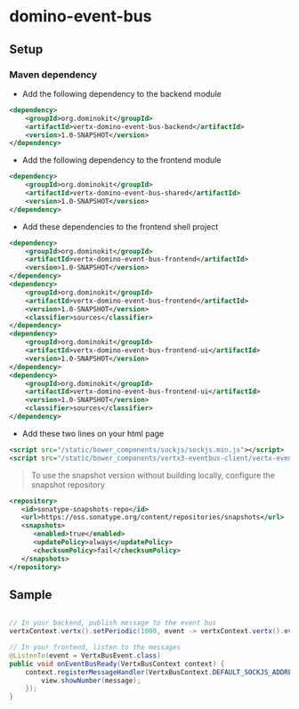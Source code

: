 # domino-event-bus

## Setup

### Maven dependency

- Add the following dependency to the backend module
```xml
<dependency>
    <groupId>org.dominokit</groupId>
    <artifactId>vertx-domino-event-bus-backend</artifactId>
    <version>1.0-SNAPSHOT</version>
</dependency>
```

- Add the following dependency to the frontend module
```xml
<dependency>
    <groupId>org.dominokit</groupId>
    <artifactId>vertx-domino-event-bus-shared</artifactId>
    <version>1.0-SNAPSHOT</version>
</dependency>
```

- Add these dependencies to the frontend shell project
```xml
<dependency>
    <groupId>org.dominokit</groupId>
    <artifactId>vertx-domino-event-bus-frontend</artifactId>
    <version>1.0-SNAPSHOT</version>
</dependency>
<dependency>
    <groupId>org.dominokit</groupId>
    <artifactId>vertx-domino-event-bus-frontend</artifactId>
    <version>1.0-SNAPSHOT</version>
    <classifier>sources</classifier>
</dependency>
<dependency>
    <groupId>org.dominokit</groupId>
    <artifactId>vertx-domino-event-bus-frontend-ui</artifactId>
    <version>1.0-SNAPSHOT</version>
</dependency>
<dependency>
    <groupId>org.dominokit</groupId>
    <artifactId>vertx-domino-event-bus-frontend-ui</artifactId>
    <version>1.0-SNAPSHOT</version>
    <classifier>sources</classifier>
</dependency>
```

- Add these two lines on your html page
```xml
<script src="/static/bower_components/sockjs/sockjs.min.js"></script>
<script src="/static/bower_components/vertx3-eventbus-client/vertx-eventbus.js"></script>
```

> To use the snapshot version without building locally, configure the snapshot repository
```xml
<repository>
   <id>sonatype-snapshots-repo</id>
   <url>https://oss.sonatype.org/content/repositories/snapshots</url>
   <snapshots>
      <enabled>true</enabled>
      <updatePolicy>always</updatePolicy>
      <checksumPolicy>fail</checksumPolicy>
   </snapshots>
</repository>
```

## Sample

```java

// In your backend, publish message to the event bus
vertxContext.vertx().setPeriodic(1000, event -> vertxContext.vertx().eventBus().publish(VertxBusContext.DEFAULT_SOCKJS_ADDRESS, new Random().nextInt()));

// In your frontend, listen to the messages
@ListenTo(event = VertxBusEvent.class)
public void onEventBusReady(VertxBusContext context) {
	context.registerMessageHandler(VertxBusContext.DEFAULT_SOCKJS_ADDRESS, (VertxBusContext.EventBusMessageHandler<Number>) message -> {
	    view.showNumber(message);
	});
}
```


